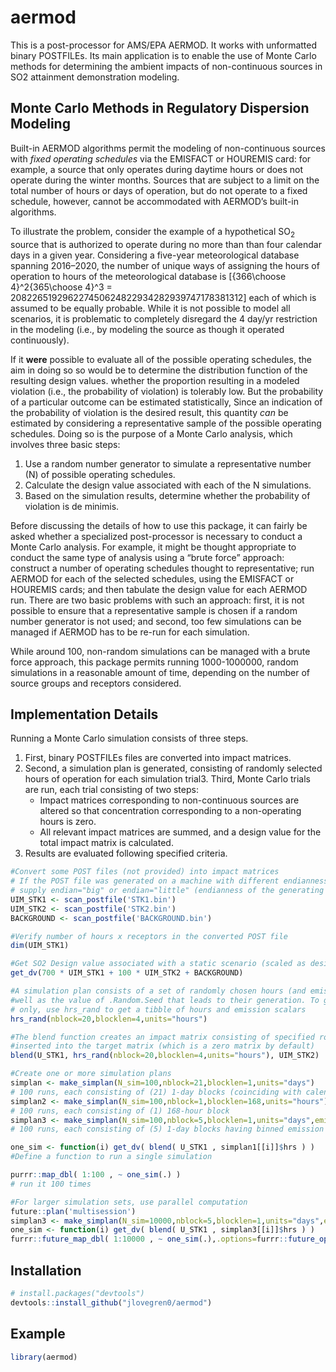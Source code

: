 
<!-- README.md is generated from README.Rmd. Please edit that file -->

# aermod

<!-- badges: start -->

<!-- badges: end -->

This is a post-processor for AMS/EPA AERMOD. It works with unformatted
binary POSTFILEs. Its main application is to enable the use of Monte
Carlo methods for determining the ambient impacts of non-continuous
sources in SO2 attainment demonstration modeling.

## Monte Carlo Methods in Regulatory Dispersion Modeling

Built-in AERMOD algorithms permit the modeling of non-continuous sources
with *fixed operating schedules* via the EMISFACT or HOUREMIS card: for
example, a source that only operates during daytime hours or does not
operate during the winter months. Sources that are subject to a limit on
the total number of hours or days of operation, but do not operate to a
fixed schedule, however, cannot be accommodated with AERMOD’s built-in
algorithms.

To illustrate the problem, consider the example of a hypothetical
SO<sub>2</sub> source that is authorized to operate during no more than
than four calendar days in a given year. Considering a five-year
meteorological database spanning 2016–2020, the number of unique ways of
assigning the hours of operation to hours of the meteorological database
is
\[{366\choose 4}^2{365\choose 4}^3 = 208226519296227450624822934282939747178381312\]
each of which is assumed to be equally probable. While it is not
possible to model all scenarios, it is problematic to completely
disregard the 4 day/yr restriction in the modeling (i.e., by modeling
the source as though it operated continuously).

If it **were** possible to evaluate all of the possible operating
schedules, the aim in doing so so would be to determine the distribution
function of the resulting design values. whether the proportion
resulting in a modeled violation (i.e., the probability of violation) is
tolerably low. But the probability of a particular outcome can be
estimated statistically, Since an indication of the probability of
violation is the desired result, this quantity *can* be estimated by
considering a representative sample of the possible operating schedules.
Doing so is the purpose of a Monte Carlo analysis, which involves three
basic steps:

1.  Use a random number generator to simulate a representative number
    (N) of possible operating schedules.
2.  Calculate the design value associated with each of the N
    simulations.
3.  Based on the simulation results, determine whether the probability
    of violation is de minimis.

Before discussing the details of how to use this package, it can fairly
be asked whether a specialized post-processor is necessary to conduct a
Monte Carlo analysis. For example, it might be thought appropriate to
conduct the same type of analysis using a “brute force” approach:
construct a number of operating schedules thought to representative; run
AERMOD for each of the selected schedules, using the EMISFACT or
HOUREMIS cards; and then tabulate the design value for each AERMOD run.
There are two basic problems with such an approach: first, it is not
possible to ensure that a representative sample is chosen if a random
number generator is not used; and second, too few simulations can be
managed if AERMOD has to be re-run for each simulation.

While around 100, non-random simulations can be managed with a brute
force approach, this package permits running 1000-1000000, random
simulations in a reasonable amount of time, depending on the number of
source groups and receptors considered.

## Implementation Details

Running a Monte Carlo simulation consists of three steps.

1.  First, binary POSTFILEs files are converted into impact matrices.
2.  Second, a simulation plan is generated, consisting of randomly
    selected hours of operation for each simulation trial3. Third, Monte
    Carlo trials are run, each trial consisting of two steps:
      - Impact matrices corresponding to non-continuous sources are
        altered so that concentration corresponding to a non-operating
        hours is zero.
      - All relevant impact matrices are summed, and a design value for
        the total impact matrix is calculated.
3.  Results are evaluated following specified criteria.

<!-- end list -->

``` r
#Convert some POST files (not provided) into impact matrices
# If the POST file was generated on a machine with different endianness than your own,
# supply endian="big" or endian="little" (endianness of the generating machine)
UIM_STK1 <- scan_postfile('STK1.bin')
UIM_STK2 <- scan_postfile('STK2.bin')
BACKGROUND <- scan_postfile('BACKGROUND.bin')

#Verify number of hours x receptors in the converted POST file
dim(UIM_STK1)

#Get SO2 Design value associated with a static scenario (scaled as desired)
get_dv(700 * UIM_STK1 + 100 * UIM_STK2 + BACKGROUND)

#A simulation plan consists of a set of randomly chosen hours (and emission rates, if desired), as
#well as the value of .Random.Seed that leads to their generation. To generate random hours
# only, use hrs_rand to get a tibble of hours and emission scalars
hrs_rand(nblock=20,blocklen=4,units="hours")

#The blend function creates an impact matrix consisting of specified rows from the source matrix
#inserted into the target matrix (which is a zero matrix by default)
blend(U_STK1, hrs_rand(nblock=20,blocklen=4,units="hours"), UIM_STK2)

#Create one or more simulation plans 
simplan <- make_simplan(N_sim=100,nblock=21,blocklen=1,units="days")
# 100 runs, each consisting of (21) 1-day blocks (coinciding with calendar days)
simplan2 <- make_simplan(N_sim=100,nblock=1,blocklen=168,units="hours")
# 100 runs, each consisting of (1) 168-hour block
simplan3 <- make_simplan(N_sim=100,nblock=5,blocklen=1,units="days",emis_scale=c(750,750,200,200,200))
# 100 runs, each consisting of (5) 1-day blocks having binned emission rates of 750 lb/hr (2 days) and 200 lb/hr (3 days)

one_sim <- function(i) get_dv( blend( U_STK1 , simplan1[[i]]$hrs ) )
#Define a function to run a single simulation

purrr::map_dbl( 1:100 , ~ one_sim(.) )
# run it 100 times

#For larger simulation sets, use parallel computation
future::plan('multisession')
simplan3 <- make_simplan(N_sim=10000,nblock=5,blocklen=1,units="days",emis_scale=c(750,750,200,200,200))
one_sim <- function(i) get_dv( blend( U_STK1 , simplan3[[i]]$hrs ) )
furrr::future_map_dbl( 1:10000 , ~ one_sim(.),.options=furrr::future_options(seed=TRUE) )
```

## Installation

``` r
# install.packages("devtools")
devtools::install_github("jlovegren0/aermod")
```

## Example

``` r
library(aermod)
```
